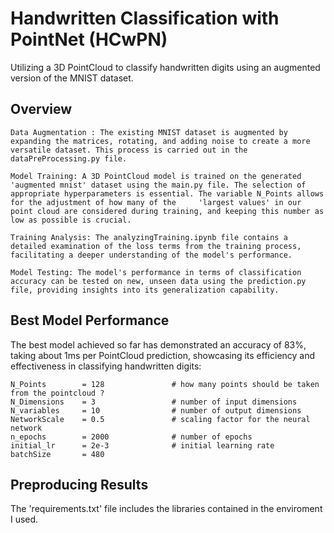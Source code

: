 # Handwritten Classification with PointNet (HCwPN)

Utilizing a 3D PointCloud to classify handwritten digits using an augmented version of the MNIST dataset.<br>

## Overview

    Data Augmentation : The existing MNIST dataset is augmented by expanding the matrices, rotating, and adding noise to create a more versatile dataset. This process is carried out in the dataPreProcessing.py file.

    Model Training: A 3D PointCloud model is trained on the generated 'augmented mnist' dataset using the main.py file. The selection of appropriate hyperparameters is essential. The variable N_Points allows for the adjustment of how many of the     'largest values' in our point cloud are considered during training, and keeping this number as low as possible is crucial.

    Training Analysis: The analyzingTraining.ipynb file contains a detailed examination of the loss terms from the training process, facilitating a deeper understanding of the model's performance.

    Model Testing: The model's performance in terms of classification accuracy can be tested on new, unseen data using the prediction.py file, providing insights into its generalization capability.

## Best Model Performance

The best model achieved so far has demonstrated an accuracy of 83%, taking about 1ms per PointCloud prediction, showcasing its efficiency and effectiveness in classifying handwritten digits:

    N_Points        = 128               # how many points should be taken from the pointcloud ?
    N_Dimensions    = 3                 # number of input dimensions
    N_variables     = 10                # number of output dimensions
    NetworkScale    = 0.5               # scaling factor for the neural network
    n_epochs        = 2000              # number of epochs
    initial_lr      = 2e-3              # initial learning rate
    batchSize       = 480        

## Preproducing Results

The 'requirements.txt' file includes the libraries contained in the enviroment I used.


